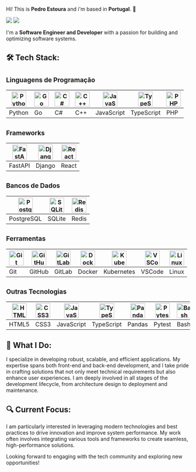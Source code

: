  Hi! This is **Pedro Estoura** and i'm based in **Portugal**. 👋 

<p align="left">
<a href="https://www.linkedin.com/in/pedroestoura"><img src="https://img.shields.io/badge/-Visit-0077B5?style=flat&logo=Linkedin&logoColor=white"/></a>
<a href="mailto:pedro.estoura@gmail.com"><img src="https://img.shields.io/badge/-Mail Me-D14836?style=flat&logo=Gmail&logoColor=white"/></a>
</p>

I'm a **Software Engineer and Developer** with a passion for building and optimizing software systems.

## 🛠 Tech Stack:
<!-- Linguagens de Programação -->
## <small>Linguagens de Programação</small>
| <a href="https://www.python.org/"><img src="https://cdn.jsdelivr.net/gh/devicons/devicon/icons/python/python-original.svg" height="40" alt="Python logo" /></a> | <a href="https://golang.org/"><img src="https://cdn.jsdelivr.net/gh/devicons/devicon/icons/go/go-original.svg" height="40" alt="Go logo" /></a> | <a href="https://en.wikipedia.org/wiki/C_Sharp_(programming_language)"><img src="https://cdn.jsdelivr.net/gh/devicons/devicon/icons/csharp/csharp-original.svg" height="40" alt="C# logo" /></a> | <a href="https://www.cplusplus.com/"><img src="https://cdn.jsdelivr.net/gh/devicons/devicon/icons/cplusplus/cplusplus-original.svg" height="40" alt="C++ logo" /></a> | <a href="https://www.javascript.com/"><img src="https://cdn.jsdelivr.net/gh/devicons/devicon/icons/javascript/javascript-original.svg" height="40" alt="JavaScript logo" /></a> | <a href="https://www.typescriptlang.org/"><img src="https://cdn.jsdelivr.net/gh/devicons/devicon/icons/typescript/typescript-original.svg" height="40" alt="TypeScript logo" /></a> | <a href="https://www.php.net/"><img src="https://cdn.jsdelivr.net/gh/devicons/devicon/icons/php/php-original.svg" height="40" alt="PHP logo" /></a> |
|---|---|---|---|---|---|---|
| Python | Go | C# | C++ | JavaScript | TypeScript | PHP |

<!-- Frameworks -->
## <small>Frameworks</small>
| <a href="https://fastapi.tiangolo.com/"><img src="https://cdn.jsdelivr.net/gh/devicons/devicon/icons/fastapi/fastapi-original.svg" height="40" alt="FastAPI logo" /></a> | <a href="https://www.djangoproject.com/"><img src="https://cdn.jsdelivr.net/gh/devicons/devicon/icons/django/django-plain.svg" height="40" alt="Django logo" /></a> | <a href="https://reactjs.org/"><img src="https://cdn.jsdelivr.net/gh/devicons/devicon/icons/react/react-original.svg" height="40" alt="React logo" /></a> |
|---|---|---|
| FastAPI | Django | React |

<!-- Bancos de Dados -->
## <small>Bancos de Dados</small>
| <a href="https://www.postgresql.org/"><img src="https://cdn.jsdelivr.net/gh/devicons/devicon/icons/postgresql/postgresql-original.svg" height="40" alt="PostgreSQL logo" /></a> | <a href="https://www.sqlite.org/"><img src="https://cdn.jsdelivr.net/gh/devicons/devicon/icons/sqlite/sqlite-original-wordmark.svg" height="40" alt="SQLite logo" /></a> | <a href="https://redis.io/"><img src="https://cdn.jsdelivr.net/gh/devicons/devicon/icons/redis/redis-original-wordmark.svg" height="40" alt="Redis logo" /></a> |
|---|---|---|
| PostgreSQL | SQLite | Redis |

<!-- Ferramentas -->
## <small>Ferramentas</small>
| <a href="https://git-scm.com/"><img src="https://cdn.jsdelivr.net/gh/devicons/devicon/icons/git/git-original.svg" height="40" alt="Git logo" /></a> | <a href="https://github.com/"><img src="https://cdn.jsdelivr.net/gh/devicons/devicon/icons/github/github-original.svg" height="40" alt="GitHub logo" /></a> | <a href="https://about.gitlab.com/"><img src="https://cdn.jsdelivr.net/gh/devicons/devicon/icons/gitlab/gitlab-original.svg" height="40" alt="GitLab logo" /></a> | <a href="https://www.docker.com/"><img src="https://cdn.jsdelivr.net/gh/devicons/devicon/icons/docker/docker-original.svg" height="40" alt="Docker logo" /></a> | <a href="https://kubernetes.io/"><img src="https://cdn.jsdelivr.net/gh/devicons/devicon/icons/kubernetes/kubernetes-plain.svg" height="40" alt="Kubernetes logo" /></a> | <a href="https://code.visualstudio.com/"><img src="https://cdn.jsdelivr.net/gh/devicons/devicon/icons/vscode/vscode-original.svg" height="40" alt="VSCode logo" /></a> | <a href="https://www.linux.org/"><img src="https://cdn.jsdelivr.net/gh/devicons/devicon/icons/linux/linux-original.svg" height="40" alt="Linux logo" /></a> |
|---|---|---|---|---|---|---|
| Git | GitHub | GitLab | Docker | Kubernetes | VSCode | Linux |

<!-- Outras Tecnologias -->
## <small>Outras Tecnologias</small>
| <a href="https://www.html.com/html5/"><img src="https://cdn.jsdelivr.net/gh/devicons/devicon/icons/html5/html5-original.svg" height="40" alt="HTML5 logo" /></a> | <a href="https://www.w3.org/Style/CSS/"><img src="https://cdn.jsdelivr.net/gh/devicons/devicon/icons/css3/css3-original.svg" height="40" alt="CSS3 logo" /></a> | <a href="https://www.javascript.com/"><img src="https://cdn.jsdelivr.net/gh/devicons/devicon/icons/javascript/javascript-original.svg" height="40" alt="JavaScript logo" /></a> | <a href="https://www.typescriptlang.org/"><img src="https://cdn.jsdelivr.net/gh/devicons/devicon/icons/typescript/typescript-original.svg" height="40" alt="TypeScript logo" /></a> | <a href="https://pandas.pydata.org/"><img src="https://cdn.jsdelivr.net/gh/devicons/devicon/icons/pandas/pandas-original.svg" height="40" alt="Pandas logo" /></a> | <a href="https://docs.pytest.org/en/latest/"><img src="https://cdn.jsdelivr.net/gh/devicons/devicon/icons/pytest/pytest-original-wordmark.svg" height="40" alt="Pytest logo" /></a> | <a href="https://www.gnu.org/software/bash/"><img src="https://cdn.jsdelivr.net/gh/devicons/devicon/icons/bash/bash-original.svg" height="40" alt="Bash logo" /></a> |
|---|---|---|---|---|---|---|
| HTML5 | CSS3 | JavaScript | TypeScript | Pandas | Pytest | Bash |

## 🌟 What I Do: 
I specialize in developing robust, scalable, and efficient applications. My expertise spans both front-end and back-end development, and I take pride in crafting solutions that not only meet technical requirements but also enhance user experiences. I am deeply involved in all stages of the development lifecycle, from architecture design to deployment and maintenance.

## 🔍 Current Focus: 
I am particularly interested in leveraging modern technologies and best practices to drive innovation and improve system performance. My work often involves integrating various tools and frameworks to create seamless, high-performance solutions.

Looking forward to engaging with the tech community and exploring new opportunities!
</p>
